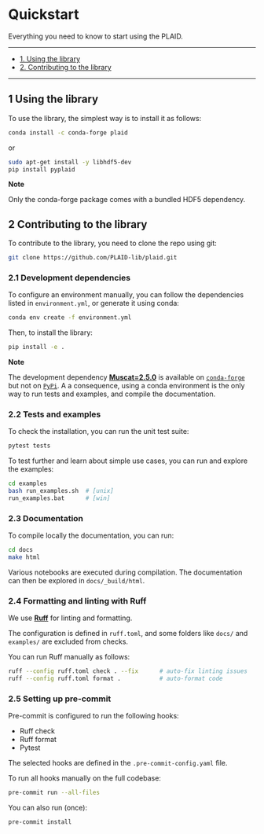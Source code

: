 # Quickstart

Everything you need to know to start using the PLAID.

---

- [1. Using the library](#1-using-the-library)
- [2. Contributing to the library](#2-contributing-to-the-library)

---


## 1 Using the library

To use the library, the simplest way is to install it as follows:

```bash
conda install -c conda-forge plaid
```

or

```bash
sudo apt-get install -y libhdf5-dev
pip install pyplaid
```

**Note**

Only the conda-forge package comes with a bundled HDF5 dependency.


## 2 Contributing to the library

To contribute to the library, you need to clone the repo using git:

```bash
git clone https://github.com/PLAID-lib/plaid.git
```

### 2.1 Development dependencies

To configure an environment manually, you can follow the dependencies listed in ``environment.yml``, or generate it using conda:

```bash
conda env create -f environment.yml
```

Then, to install the library:

```bash
pip install -e .
```

**Note**

The development dependency [**Muscat=2.5.0**](https://muscat.readthedocs.io/) is available on [``conda-forge``](https://anaconda.org/conda-forge/muscat) but not on [``PyPi``](https://pypi.org/project/muscat). A a consequence, using a conda environment is the only way to run tests and examples, and compile the documentation.


### 2.2 Tests and examples

To check the installation, you can run the unit test suite:

```bash
pytest tests
```

To test further and learn about simple use cases, you can run and explore the examples:

```bash
cd examples
bash run_examples.sh  # [unix]
run_examples.bat      # [win]
```

### 2.3 Documentation

To compile locally the documentation, you can run:

```bash
cd docs
make html
```

Various notebooks are executed during compilation. The documentation can then be explored in ``docs/_build/html``.

### 2.4 Formatting and linting with Ruff

We use [**Ruff**](https://docs.astral.sh/ruff/) for linting and formatting.

The configuration is defined in `ruff.toml`, and some folders like `docs/` and `examples/` are excluded from checks.

You can run Ruff manually as follows:

```bash
ruff --config ruff.toml check . --fix      # auto-fix linting issues
ruff --config ruff.toml format .           # auto-format code
```

### 2.5 Setting up pre-commit

Pre-commit is configured to run the following hooks:

* Ruff check
* Ruff format
* Pytest

The selected hooks are defined in the `.pre-commit-config.yaml` file.

To run all hooks manually on the full codebase:

```bash
pre-commit run --all-files
```

You can also run (once):

```bash
pre-commit install
```